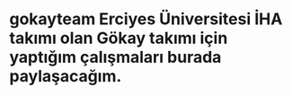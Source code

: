 # gokayteam Erciyes Üniversitesi İHA takımı olan Gökay takımı için yaptığım çalışmaları burada paylaşacağım.
